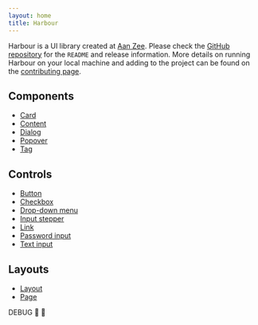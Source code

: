 ```yaml
---
layout: home
title: Harbour
---
```

Harbour is a UI library created at [Aan Zee](https://www.aanzee.nl). Please check the [GitHub repository](https://github.com/AanZee/harbour) for the `README` and release information. More details on running Harbour on your local machine and adding to the project can be found on the [contributing page](https://github.com/AanZee/harbour/blob/master/docs/CONTRIBUTING.md).

## Components

* [Card](docs/components/card.html)
* [Content](docs/components/content.html)
* [Dialog](docs/components/dialog.html)
* [Popover](docs/components/popover.html)
* [Tag](docs/components/tag.html)

## Controls

* [Button](docs/controls/button.html)
* [Checkbox](docs/controls/checkbox.html)
* [Drop-down menu](docs/controls/drop-down-menu.html)
* [Input stepper](docs/controls/input-stepper.html)
* [Link](docs/controls/link.html)
* [Password input](docs/controls/password-input.html)
* [Text input](docs/controls/text-input.html)

## Layouts

* [Layout](docs/layouts/layout.html)
* [Page](docs/layouts/page.html)

DEBUG 💩 🎉